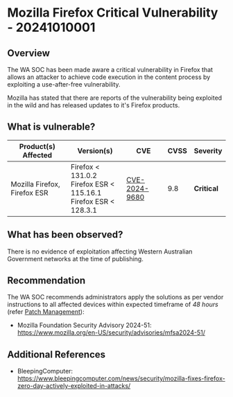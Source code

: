 # Mozilla Firefox Critical Vulnerability - 20241010001

## Overview

The WA SOC has been made aware a critical vulnerability in Firefox that allows an attacker to achieve code execution in the content process by exploiting a use-after-free vulnerability.

Mozilla has stated that there are reports of the vulnerability being exploited in the wild and has released updates to it's Firefox products.

## What is vulnerable?

| Product(s) Affected          | Version(s)                                                                    | CVE                                                             | CVSS | Severity     |
| ---------------------------- | ----------------------------------------------------------------------------- | --------------------------------------------------------------- | ---- | ------------ |
| Mozilla Firefox, Firefox ESR | Firefox \< 131.0.2 </br> Firefox ESR \< 115.16.1 </br> Firefox ESR \< 128.3.1 | [CVE-2024-9680](https://nvd.nist.gov/vuln/detail/CVE-2024-9680) | 9.8  | **Critical** |

## What has been observed?

There is no evidence of exploitation affecting Western Australian Government networks at the time of publishing.

## Recommendation

The WA SOC recommends administrators apply the solutions as per vendor instructions to all affected devices within expected timeframe of *48 hours* (refer [Patch Management](../guidelines/patch-management.md)):

- Mozilla Foundation Security Advisory 2024-51: <https://www.mozilla.org/en-US/security/advisories/mfsa2024-51/>

## Additional References

- BleepingComputer: <https://www.bleepingcomputer.com/news/security/mozilla-fixes-firefox-zero-day-actively-exploited-in-attacks/>
